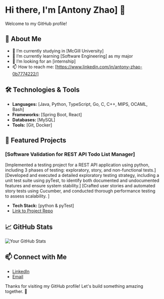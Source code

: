 # Hi there, I'm [Antony Zhao] 👋
Welcome to my GitHub profile! 

## 🚀 About Me

- 🔭 I’m currently studying in [McGill University]
- 🌱 I’m currently learning [Software Engineering] as my major
- 💼 I’m looking for an [internship]
- 📫 How to reach me: [https://www.linkedin.com/in/antony-zhao-0b7774222/]

## 🛠️ Technologies & Tools

- **Languages:** [Java, Python, TypeScript, Go, C, C++, MIPS, OCAML, Bash]
- **Frameworks:** [Spring Boot, React]
- **Databases:** [MySQL]
- **Tools:** [Git, Docker]

## 🌟 Featured Projects

### [Software Validation for REST API Todo List Manager]
[Implemented a testing project for a REST API application using python, including 3 phases of testing: exploratory, story, and non-functional tests.]
[Developed and executed a detailed exploratory testing strategy, including a unit test suite using pyTest, to identify both documented and undocumented features and ensure system stability.]
[Crafted user stories and automated story tests using Cucumber, and conducted thorough performance testing to assess scalability.
]
- **Tech Stack:** [python & pyTest]
- [Link to Project Repo]([https://github.com/yourusername/project1](https://github.com/AntiAntonyZhao/Software-Validation))

## 📈 GitHub Stats

![Your GitHub Stats](https://github-readme-stats.vercel.app/api?username=AntiAntonyZhao&show_icons=true&theme=radical)

## 📫 Connect with Me

- [LinkedIn](https://www.linkedin.com/in/antony-zhao-0b7774222/)
- [Email](anti.zhao@mail.mcgill.ca)

Thanks for visiting my GitHub profile! Let's build something amazing together. 🚀
